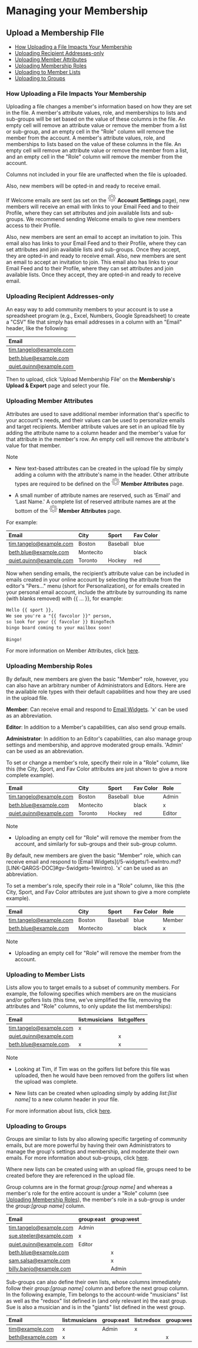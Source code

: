 # Managing your Membership

<span id="gv-2members-12membersAdd"></span>
## Upload a Membership FIle

* [How Uploading a File Impacts Your Membership](/2-members/1_2-membersAdd.md?[LINK-QARGS-DOC]#gv-2members-12membersAdd-impactMem)
* [Uploading Recipient Addresses-only](/2-members/1_2-membersAdd.md?[LINK-QARGS-DOC]#gv-2members-12membersAdd-uploading-recipient-addresses)
* [Uploading Member Attributes](/2-members/1_2-membersAdd.md?[LINK-QARGS-DOC]#gv-2members-12membersAdd-uploading-member-attributes)
* [Uploading Membership Roles](/2-members/1_2-membersAdd.md?[LINK-QARGS-DOC]#gv-2members-12membersAdd-uploading-membership-roles)
* [Uploading to Member Lists](/2-members/1_2-membersAdd.md?[LINK-QARGS-DOC]#gv-2members-12membersAdd-uploading-to-member-lists)
* [Uploading to Groups](/2-members/1_2-membersAdd.md?[LINK-QARGS-DOC]#gv-2members-12membersAdd-uploading-to-groups)


<span id="gv-2members-12membersAdd-impactMem"></span>
### How Uploading a File Impacts Your Membership

<span class="highlight">
Uploading a file changes a member's information based on how they are set in the file.  
</span> <!-- highlight -->
  
<span class="sub g4s">  
A member's attribute values, role, and memberships to lists and sub-groups will be set 
based on the value of these columns in the file.  An empty cell will remove an attribute value or remove 
the member from a list or sub-group, and an empty cell in the "Role" column will remove the member 
from the account.
</span> <!-- sub g4s -->

<span class="free">
A member's attribute values, role, and memberships
to lists based on the value of these columns in the file.  An empty cell will remove an attribute value or
remove the member from a list, and an empty cell in the 
"Role" column will remove the member from the account.
</span> <!-- free -->

Columns not included in your file are unaffected when the file is uploaded.

<span class="g4s">
Also, new members will be opted-in and ready to receive email.

If Welcome emails are sent (as set on the <img src="/docimages/transparent-gear-icon.png" height="22"> **Account Settings** page),
new members will receive an email with links to your Email Feed and to
their Profile, where they can set attributes and join available
lists and sub-groups.  We recommend sending Welcome emails to give
new members access to their Profile. 
</span> <!-- g4s -->

<span class="sub">
Also, new members are sent an email to accept an invitation to join.  This email also has links to your Email Feed and to their Profile, where they can set attributes and join available lists and sub-groups. Once they accept, they are opted-in and ready to receive email.
</span> <!-- sub -->

<span class="free">
Also, new members are sent an email to accept an invitation to join.  This email also has links to your Email Feed and to their Profile, where they can set attributes and join available lists. Once they accept, they are opted-in and ready to receive email.
</span> <!-- free -->

<span id="gv-2members-12membersAdd-uploading-recipient-addresses"></span>
### Uploading Recipient Addresses-only

An easy way to add community members to your account is to
use a spreadsheet program (e.g., Excel, Numbers, Google Spreadsheet) to
create a "CSV" file that simply has email
addresses in a column with an "Email" header, like the following: 

| Email                    |
|:-------------------------|
|tim.tangelo@example.com   |
|beth.blue@example.com     |
|quiet.quinn@example.com   |

Then to upload, click 'Upload Membership File' on the **Membership**'s **Upload & Export** page and select your file.

<span id="gv-2members-12membersAdd-uploading-member-attributes"></span>
### Uploading Member Attributes

Attributes are used to save additional member information that's specific to your account's needs, and their values can be used to personalize emails and target recipients.  Member attribute values are set in an upload file by adding the attribute name to a column header and the member's value for that attribute in the member's row. An empty cell will remove the attribute's value for that member.

Note

* New text-based attributes can be created in the upload file by simply
adding a column with the attribute's name in the header.  Other
attribute types are required to be defined on the <img src="/docimages/transparent-gear-icon.png" height="22"> **Member Attributes** page.

* A small number of attribute names are reserved, such as ‘Email' and
‘Last Name.'  A complete list of reserved attribute names are at the
bottom of the <img src="/docimages/transparent-gear-icon.png" height="22"> **Member Attributes** page.

For example:

| Email                   | City       | Sport      | Fav Color    |
|:------------------------|:-----------|:-----------|:-------------|
|tim.tangelo@example.com  | Boston     | Baseball   | blue         |
|beth.blue@example.com    | Montecito  |            | black        |
|quiet.quinn@example.com  | Toronto    | Hockey     | red          |

Now when sending emails, the recipient’s attribute value can be included in emails created in your online account by selecting the attribute from the editor's "Pers…" menu (short for Personalization), or for emails created in your personal email account, include the attribute by surrounding its name (with blanks removed) with {{ ... }}, for example:

    Hello {{ sport }},
    We see you're a "{{ favcolor }}" person,
    so look for your {{ favcolor }} BingoTech
    bingo board coming to your mailbox soon!

    Bingo!

For more information on Member Attributes, click [here](/2-members/4-membersAttributes.md?[LINK-QARGS-DOC]#gv-2members-4membersattributes).

<span id="gv-2members-12membersAdd-uploading-membership-roles"></span>
### Uploading Membership Roles
    
<span class="sub g4s">    
By default, new members are given the basic "Member" role, however, you
can also have an arbitrary number of Administrators and Editors.  Here
are the available role types with their default capabilities and how
they are used in the upload file.

**Member**: Can receive email and respond to [Email Widgets](/5-widgets/1-ewIntro.md?[LINK-QARGS-DOC]#gv-5widgets-1ewintro).  'x' can be used as an abbreviation.

**Editor**: In addition to a Member's capabilities, can also send group
emails.

**Administrator**: In addition to an Editor's capabilities, can
also manage group settings and membership, and approve moderated group
emails.  'Admin' can be used as an abbreviation.
 
To set or change a member's role, specify their role in a "Role"
column, like this (the City, Sport, and Fav Color attributes are
just shown to give a more complete example).  

| Email                   | City      | Sport     | Fav Color | Role  |
|:------------------------|:----------|:----------|:----------|:------|
|tim.tangelo@example.com  | Boston    | Baseball  | blue      | Admin |
|beth.blue@example.com    | Montecito |           | black     |   x   |
|quiet.quinn@example.com  | Toronto   | Hockey    | red       | Editor|

Note

* Uploading an empty cell for "Role" will remove the member from
the account, and similarly for sub-groups and their sub-group column.
</span> <!-- sub g4s -->

<span class="free">
By default, new members are given the basic "Member" role, which can receive email and respond to [Email Widgets](/5-widgets/1-ewIntro.md?[LINK-QARGS-DOC]#gv-5widgets-1ewintro).  'x' can be used as an abbreviation.
 
To set a member's role, specify their role in a "Role"
column, like this (the City, Sport, and Fav Color attributes are
just shown to give a more complete example).  
 
| Email                     | City      | Sport     | Fav Color | Role  |
|:--------------------------|:----------|:----------|:----------|:------|
|tim.tangelo@example.com    | Boston    | Baseball  | blue      | Member|
|beth.blue@example.com      | Montecito |           | black     |   x   |

Note

* Uploading an empty cell for "Role" will remove the member from
the account.
</span> <!-- free -->

<span id="gv-2members-12membersAdd-uploading-to-member-lists"></span>
### Uploading to Member Lists

Lists allow you to target emails to a subset of
community members. For example, the following specifies
which members are on the musicians and/or golfers
lists (this time, we've simplified the file, removing the 
attributes and "Role" columns, to only update the list memberships):

| Email                   | list:musicians | list:golfers |
|:------------------------|:---------------|:-------------|
|tim.tangelo@example.com  | x              |              |
|quiet.quinn@example.com  |                | x            |
|beth.blue@example.com.   | x              | x            |


Note
* Looking at Tim, if Tim was on the golfers list before this file
was uploaded, then he would have been removed from the golfers list
when the upload was complete.

* New lists can be created when uploading simply by adding
*list:[list name]* to a new column header in your file.

For more information about lists, click [here](/2-members/2-membersList.md?[LINK-QARGS-DOC]#gv-2members-2memberslist).

<span class="sub g4s">

<span id="gv-2members-12membersAdd-uploading-to-groups"></span>
### Uploading to Groups

Groups are similar to lists by also allowing specific
targeting of community emails, but are more powerful by having their own Administrators
to manage the group's settings and membership, and moderate their own emails.  For more information about sub-groups,
click [here](/2-members/3-membersGroups.md?[LINK-QARGS-DOC]#gv-2members-3membersGroups).

Where new lists can be created using with an upload file, groups need
to be created before they are referenced in the upload file.

Group columns are in the format *group:[group name]* and whereas a member's role for the entire account is
under a "Role" column (see [Uploading Membership Roles](/2-members/1_2-membersAdd.md?[LINK-QARGS-DOC]#gv-2members-12membersAdd-uploading-membership-roles)), the member's role in a sub-group is under the *group:[group name]* column.

| Email                    | group:east | group:west |
|:-------------------------|:-----------|:-----------|
|tim.tangelo@example.com   |  Admin     |            |
|sue.steeler@example.com   |  x         |            |
|quiet.quinn@example.com   |  Editor    |            |
|beth.blue@example.com     |            | x          |
|sam.salsa@example.com     |            | x          |
|billy.banjo@example.com   |            | Admin      |

Sub-groups can also define their own lists, whose columns
immediately follow their *group:[group name]* column and before the
next group column.  In the following example, Tim belongs to the
account-wide "musicians" list as well as the "redsox" list defined in
(and only relevant in) the east group. Sue is also a musician and
is in the "giants" list defined in the west group.

| Email           | list:musicians | group:east | list:redsox | group:west | list:giants |
|:----------------|:---------------|:-----------|:------------|:-----------|:------------|
|tim@example.com  | x              |  Admin     | x           |            | x           |
|beth@example.com | x              |            |             | x          | x           |

</span> <!-- sub g4s -->
